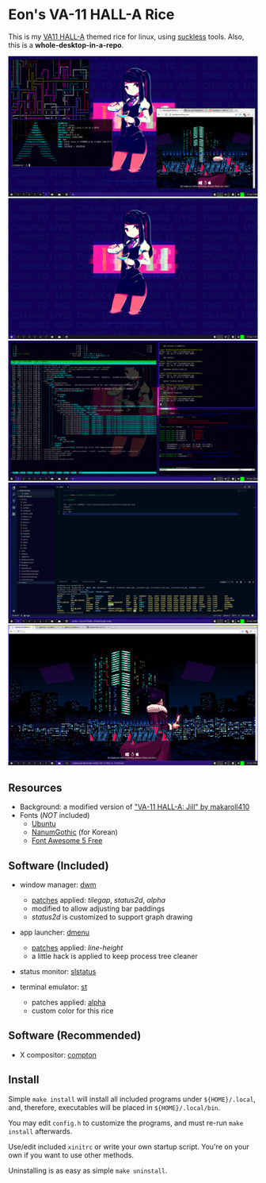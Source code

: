 
Eon's VA-11 HALL-A Rice
=======================

This is my [VA11 HALL-A][1] themed rice for linux, using [suckless][2] tools. Also, this is a **whole-desktop-in-a-repo**.

![rice shot](/screenshot.png)
![main screen](/screenshot-empty.png)
![with terminals](/screenshot-terms.png)
![with vscode](/screenshot-code.png)
![with web browser](/screenshot-web.png)


Resources
---------
 * Background: a modified version of ["VA-11 HALL-A: Jill" by makaroll410][3]
 * Fonts (*NOT* included)
   - [Ubuntu](https://design.ubuntu.com/font/)
   - [NanumGothic](http://hangeul.naver.com/font) (for Korean)
   - [Font Awesome 5 Free](http://fontawesome.io/)


Software (Included)
-------------------

 * window manager: [dwm](https://dwm.suckless.org)
   - [patches](https://dwm.suckless.org/patches/) applied: *tilegap*, *status2d*, *alpha*
   - modified to allow adjusting bar paddings
   - *status2d* is customized to support graph drawing

 * app launcher: [dmenu](https://tools.suckless.org/dmenu/)
   - [patches](https://tools.suckless.org/dmenu/patches/) applied: *line-height*
   - a little hack is applied to keep process tree cleaner

 * status monitor: [slstatus](https://github.com/drkhsh/slstatus)

 * terminal emulator: [st](https://st.suckless.org)
   - patches applied: [alpha](https://st.suckless.org/patches/alpha/)
   - custom color for this rice


Software (Recommended)
-------------------

 * X compositor: [compton](https://github.com/chjj/compton)


Install
-------

Simple `make install` will install all included programs under `${HOME}/.local`,
and, therefore, executables will be placed in `${HOME}/.local/bin`.

You may edit `config.h` to customize the programs, and must re-run
`make install` afterwards.

Use/edit included `xinitrc` or write your own startup script. You're on your own
if you want to use other methods.

Uninstalling is as easy as simple `make uninstall`.


[1]: http://waifubartending.com/
[2]: https://suckless.org/
[3]: https://koyorin.deviantart.com/art/VA-11-HALL-A-Jill-621458694
